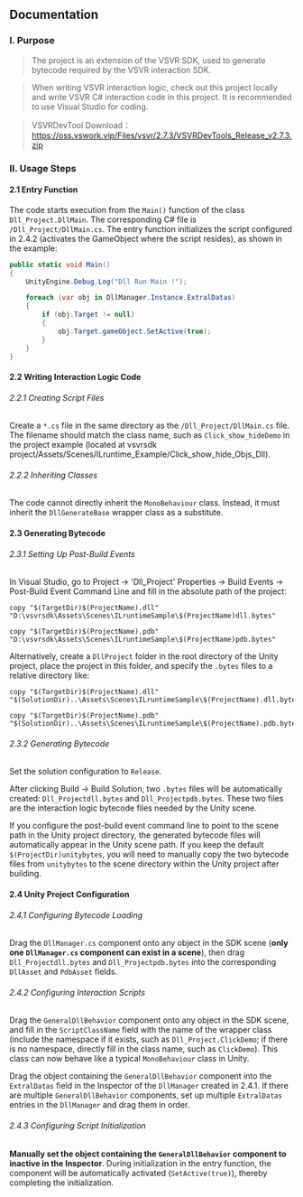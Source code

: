 ## Documentation

### I. Purpose
>The project is an extension of the VSVR SDK, used to generate bytecode required by the VSVR interaction SDK.

>When writing VSVR interaction logic, check out this project locally and write VSVR C# interaction code in this project. It is recommended to use Visual Studio for coding.

>VSVRDevTool Download：https://oss.vswork.vip/Files/vsvr/2.7.3/VSVRDevTools_Release_v2.7.3.zip
### II. Usage Steps
#### 2.1 Entry Function
The code starts execution from the `Main()` function of the class `Dll_Project.DllMain`. The corresponding C# file is `/Dll_Project/DllMain.cs`. The entry function initializes the script configured in 2.4.2 (activates the GameObject where the script resides), as shown in the example:
```csharp
public static void Main()
{
    UnityEngine.Debug.Log("Dll Run Main !");

    foreach (var obj in DllManager.Instance.ExtralDatas)
    {
        if (obj.Target != null)
        {
            obj.Target.gameObject.SetActive(true);
        }
    }
}
```
#### 2.2 Writing Interaction Logic Code
###### 2.2.1 Creating Script Files
Create a `*.cs` file in the same directory as the `/Dll_Project/DllMain.cs` file. The filename should match the class name, such as `Click_show_hideDemo` in the project example (located at vsvrsdk project/Assets/Scenes/ILruntime_Example/Click_show_hide_Objs_Dll).

###### 2.2.2 Inheriting Classes
The code cannot directly inherit the `MonoBehaviour` class. Instead, it must inherit the `DllGenerateBase` wrapper class as a substitute.

#### 2.3 Generating Bytecode
###### 2.3.1 Setting Up Post-Build Events
In Visual Studio, go to Project -> 'Dll_Project' Properties -> Build Events -> Post-Build Event Command Line and fill in the absolute path of the project:
```
copy "$(TargetDir)$(ProjectName).dll" "D:\vsvrsdk\Assets\Scenes\ILruntimeSample\$(ProjectName)dll.bytes"

copy "$(TargetDir)$(ProjectName).pdb" "D:\vsvrsdk\Assets\Scenes\ILruntimeSample\$(ProjectName)pdb.bytes"
```

Alternatively, create a `DllProject` folder in the root directory of the Unity project, place the project in this folder, and specify the `.bytes` files to a relative directory like:
```
copy "$(TargetDir)$(ProjectName).dll" "$(SolutionDir)..\Assets\Scenes\ILruntimeSample\$(ProjectName).dll.bytes"

copy "$(TargetDir)$(ProjectName).pdb" "$(SolutionDir)..\Assets\Scenes\ILruntimeSample\$(ProjectName).pdb.bytes"
```

###### 2.3.2 Generating Bytecode
Set the solution configuration to `Release`.

After clicking Build -> Build Solution, two `.bytes` files will be automatically created: `Dll_Projectdll.bytes` and `Dll_Projectpdb.bytes`. These two files are the interaction logic bytecode files needed by the Unity scene.

If you configure the post-build event command line to point to the scene path in the Unity project directory, the generated bytecode files will automatically appear in the Unity scene path. If you keep the default `$(ProjectDir)unitybytes`, you will need to manually copy the two bytecode files from `unitybytes` to the scene directory within the Unity project after building.

#### 2.4 Unity Project Configuration
###### 2.4.1 Configuring Bytecode Loading
Drag the `DllManager.cs` component onto any object in the SDK scene (**only one `DllManager.cs` component can exist in a scene**), then drag `Dll_Projectdll.bytes` and `Dll_Projectpdb.bytes` into the corresponding `DllAsset` and `PdbAsset` fields.

###### 2.4.2 Configuring Interaction Scripts
Drag the `GeneralDllBehavior` component onto any object in the SDK scene, and fill in the `ScriptClassName` field with the name of the wrapper class (include the namespace if it exists, such as `Dll_Project.ClickDemo`; if there is no namespace, directly fill in the class name, such as `ClickDemo`). This class can now behave like a typical `MonoBehaviour` class in Unity.

Drag the object containing the `GeneralDllBehavior` component into the `ExtralDatas` field in the Inspector of the `DllManager` created in 2.4.1. If there are multiple `GeneralDllBehavior` components, set up multiple `ExtralDatas` entries in the `DllManager` and drag them in order.

###### 2.4.3 Configuring Script Initialization
**Manually set the object containing the `GeneralDllBehavior` component to inactive in the Inspector**. During initialization in the entry function, the component will be automatically activated (`SetActive(true)`), thereby completing the initialization.